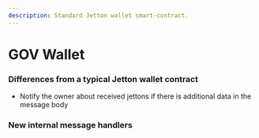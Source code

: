 ```yaml
---
description: Standard Jetton wallet smart-contract.
---
```


# GOV Wallet

### Differences from a typical Jetton wallet contract

- Notify the owner about received jettons if there is additional data in the message body


### New internal message handlers

